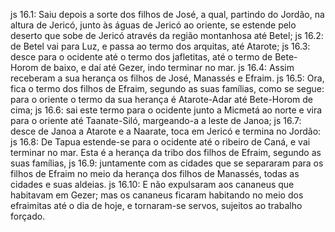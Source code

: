 js 16.1: Saiu depois a sorte dos filhos de José, a qual, partindo do Jordão, na altura de Jericó, junto às águas de Jericó ao oriente, se estende pelo deserto que sobe de Jericó através da região montanhosa até Betel;
js 16.2: de Betel vai para Luz, e passa ao termo dos arquitas, até Atarote;
js 16.3: desce para o ocidente até o termo dos jafletitas, até o termo de Bete-Horom de baixo, e daí até Gezer, indo terminar no mar.
js 16.4: Assim receberam a sua herança os filhos de José, Manassés e Efraim.
js 16.5: Ora, fica o termo dos filhos de Efraim, segundo as suas famílias, como se segue: para o oriente o termo da sua herança é Atarote-Adar até Bete-Horom de cima;
js 16.6: sai este termo para o ocidente junto a Micmetá ao norte e vira para o oriente até Taanate-Siló, margeando-a a leste de Janoa;
js 16.7: desce de Janoa a Atarote e a Naarate, toca em Jericó e termina no Jordão:
js 16.8: De Tapua estende-se para o ocidente até o ribeiro de Caná, e vai terminar no mar. Esta é a herança da tribo dos filhos de Efraim, segundo as suas famílias,
js 16.9: juntamente com as cidades que se separaram para os filhos de Efraim no meio da herança dos filhos de Manassés, todas as cidades e suas aldeias.
js 16.10: E não expulsaram aos cananeus que habitavam em Gezer; mas os cananeus ficaram habitando no meio dos efraimitas até o dia de hoje, e tornaram-se servos, sujeitos ao trabalho forçado.
